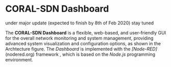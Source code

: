 # CORAL-SDN Dashboard
 under major update (expected to finish by 8th of Feb 2020) stay tuned


The **CORAL-SDN Dashboard** is a flexible, web-based, and user-friendly GUI for the overall network monitoring and system management, providing advanced system visualization and configuration options, as shown in the Archtecture figure. The *Dashboard* is implemented with the *[Node-RED]*(nodered.org) framework , which is based on the *Node.js* programming environment.
